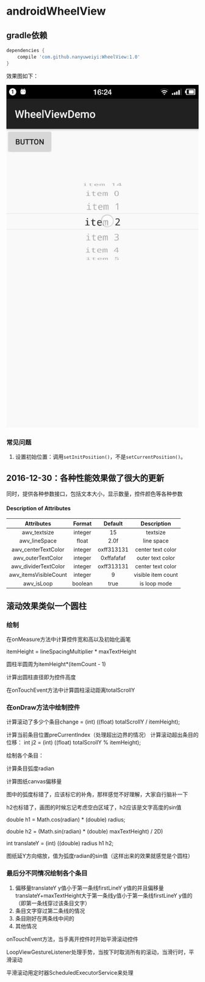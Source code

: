# androidWheelView


## gradle依赖
```gradle
dependencies {
    compile 'com.github.nanyuweiyi:WheelView:1.0'
}
```



效果图如下：

![DemoView](/photo/Gif_20161230_162613.gif)



### 常见问题

1. 设置初始位置：调用`setInitPosition()`，不是`setCurrentPosition()`。



## 2016-12-30：各种性能效果做了很大的更新

同时，提供各种参数接口，包括文本大小，显示数量，控件颜色等各种参数
#### Description of Attributes

|      Attributes       | Format  |  Default   |    Description     |
| :-------------------: | :-----: | :--------: | :----------------: |
|     awv_textsize      | integer |     15     |      textsize      |
|     awv_lineSpace     |  float  |    2.0f    |     line space     |
|  awv_centerTextColor  | integer | oxff313131 | center text color  |
|  awv_outerTextColor   | integer | 0xffafafaf |  outer text color  |
| awv_dividerTextColor  | integer | oxff313131 | center text color  |
| awv_itemsVisibleCount | integer |     9      | visible item count |
|      awv_isLoop       | boolean |    true    |    is loop mode    |

## 滚动效果类似一个圆柱 ##
### 绘制 ###

在onMeasure方法中计算控件宽和高以及初始化画笔

itemHeight = lineSpacingMultiplier * maxTextHeight

圆柱半圆周为itemHeight*(itemCount - 1)

计算出圆柱直径即为控件高度

在onTouchEvent方法中计算圆柱滚动距离totalScrollY

### 在onDraw方法中绘制控件 ###

计算滚动了多少个条目change = (int) ((float) totalScrollY / itemHeight);

计算当前条目位置preCurrentIndex（处理超出边界的情况）
计算滚动超出条目的位移：
int j2 = (int) ((float) totalScrollY % itemHeight);

绘制各个条目：

计算条目弧度radian

计算图纸canvas偏移量

图中的弧度标错了，应该标它的补角，那样感觉不好理解，大家自行脑补一下

h2也标错了，画图的时候忘记考虑空白区域了，h2应该是文字高度的sin值

double h1 = Math.cos(radian) * (double) radius;

double h2 = (Math.sin(radian) * (double) maxTextHeight) / 2D)

int translateY = (int) ((double) radius h1 h2;

图纸延Y方向缩放，值为弧度radian的sin值（这样出来的效果就感觉是个圆柱）

### 最后分不同情况绘制各个条目 ###
1. 偏移量translateY y值小于第一条线firstLineY y值的并且偏移量translateY+maxTextHeight大于第一条线y值小于第一条线firstLineY y值的（即第一条线穿过该条目文字）
2. 条目文字穿过第二条线的情况
3. 条目刚好在两条线中间的
4. 其他情况

onTouchEvent方法，当手离开控件时开始平滑滚动控件

LoopViewGestureListener处理手势，当按下时取消所有的滚动，当滑行时，平滑滚动

平滑滚动用定时器ScheduledExecutorService来处理

